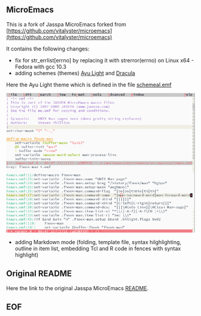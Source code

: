 ## MicroEmacs

This is a fork of Jasspa MicroEmacs forked from [https://github.com/vitalyster/microemacs](https://github.com/vitalyster/microemacs)

It contains the following changes:

* fix for str_errlist[errno] by replacing it with strerror(errno) on Linux x64 - Fedora with gcc 10.3
* adding schemes (themes) [Ayu Light](https://github.com/ayu-theme/ayu-colors) and [Dracula](https://github.com/dracula/dracula-theme)

Here the Ayu Light theme which is defined in the file [schemeal.emf](src/macros/schemeal.emf)

![](images/ayu-light.png)

* adding Markdown mode (folding, template file, syntax hilghlighting, outline in item list, embedding Tcl and R code in fences with syntax highlight)

## Original README

Here the link to the original Jasspa MicroEmacs [README](README).

## EOF
